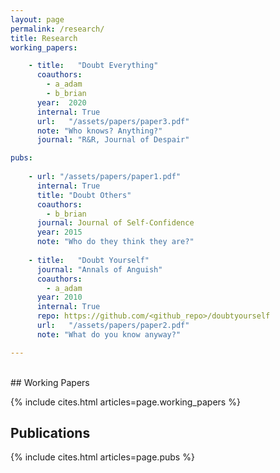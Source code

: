 ```yaml
---
layout: page
permalink: /research/
title: Research
working_papers: 

    - title:   "Doubt Everything"
      coauthors:
        - a_adam
        - b_brian
      year:  2020
      internal: True
      url:   "/assets/papers/paper3.pdf"
      note: "Who knows? Anything?"
      journal: "R&R, Journal of Despair"

pubs:
   
    - url: "/assets/papers/paper1.pdf"
      internal: True
      title: "Doubt Others"
      coauthors: 
        - b_brian
      journal: Journal of Self-Confidence
      year: 2015
      note: "Who do they think they are?"
      
    - title:   "Doubt Yourself" 
      journal: "Annals of Anguish"
      coauthors:
        - a_adam
      year: 2010
      internal: True
      repo: https://github.com/<github_repo>/doubtyourself
      url:   "/assets/papers/paper2.pdf"
      note: "What do you know anyway?"

---
```

<br>
## Working Papers

{% include cites.html articles=page.working_papers %}

## Publications

{% include cites.html articles=page.pubs %}

